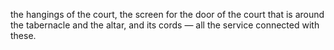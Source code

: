 the hangings of the court, the screen for the door of the court that is around the tabernacle and the altar, and its cords — all the service connected with these.
